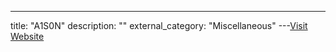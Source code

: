 ---
title: "A1S0N"
description: ""
external_category: "Miscellaneous"
---[Visit Website](https://github.com/A1S0N)

